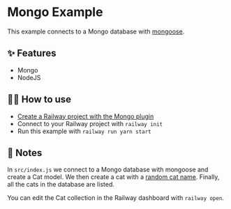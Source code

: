 # Mongo Example

This example connects to a Mongo database with
[mongoose](https://mongoosejs.com/).

## ✨ Features

- Mongo
- NodeJS

## 💁‍♀️ How to use

- [Create a Railway project with the Mongo plugin](https://railway.app/project?plugins=mongodb)
- Connect to your Railway project with `railway init`
- Run this example with `railway run yarn start`

## 📝 Notes

In `src/index.js` we connect to a Mongo database with mongoose and create a Cat
model. We then create a cat with a [random cat
name](https://www.npmjs.com/package/cat-names). Finally, all the cats in the
database are listed.

You can edit the Cat collection in the Railway dashboard with `railway open`.
